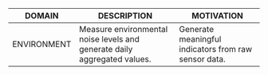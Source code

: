 
| DOMAIN | DESCRIPTION | MOTIVATION |
| -------- |-------------| ------------ |
| ENVIRONMENT| Measure environmental noise levels and generate daily aggregated values. | Generate meaningful indicators from raw sensor data. |
